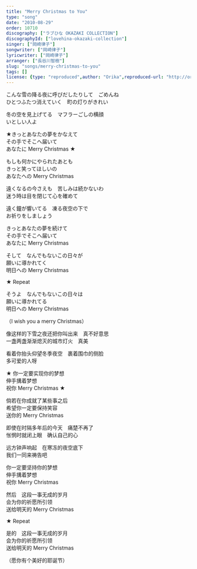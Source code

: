 ```yaml
---
title: "Merry Christmas to You"
type: "song"
date: "2010-08-29"
order: 10710
discography: ["ラブひな OKAZAKI COLLECTION"]
discographyId: ["lovehina-okazaki-collection"]
singer: ["岡崎律子"]
songwriter: ["岡崎律子"]
lyricwriter: ["岡崎律子"]
arranger: ["長谷川智樹"]
slug: "songs/merry-christmas-to-you"
tags: []
license: {type: "reproduced",author: "Orika",reproduced-url: "http://orikamushi.myweb.hinet.net/",reproduced-website: "織歌蟲網站"}
---
```


こんな雪の降る夜に呼びだしたりして　ごめんね   
ひとつふたつ消えていく　町の灯りがきれい   
  
冬の空を見上げてる　マフラーごしの横顔   
いとしい人よ   
  
★きっとあなたの夢をかなえて   
その手でそこへ届いて   
あなたに Merry Christmas ★   
  
もしも何かにやられたあとも   
きっと笑ってほしいの   
あなたへの Merry Christmas   
  
遠くなるの今さえも　苦しみは続かないわ   
迷う時は目を閉じて心を確めて   
  
遠く鐘が響いてる　凍る夜空の下で   
お祈りをしましょう   
  
きっとあなたの夢を続けて   
その手でそこへ届いて   
あなたに Merry Christmas   
  
そして　なんでもないこの日々が   
願いに導かれてく   
明日への Merry Christmas   
  
★ Repeat   
  
そうよ　なんでもないこの日々は   
願いに導かれてる   
明日への Merry Christmas   
  
（I wish you a merry Christmas）  
  
  <!-- 翻译 -->

像这样的下雪之夜还把你叫出来　真不好意思   
一盏两盏渐渐熄灭的城市灯火　真美   
  
看着你抬头仰望冬季夜空　裹着围巾的侧脸   
多可爱的人呀   
  
★ 你一定要实现你的梦想   
伸手搆着梦想   
祝你 Merry Christmas ★   
  
倘若在你成就了某些事之后   
希望你一定要保持笑容   
送你的 Merry Christmas   
  
即使在时隔多年后的今天　痛楚不再了   
怅惘时就闭上眼　确认自己的心   
  
远方钟声响起　在寒冻的夜空底下   
我们一同来祷告吧   
  
你一定要坚持你的梦想   
伸手搆着梦想   
祝你 Merry Christmas   
  
然后　这段一事无成的岁月   
会为你的祈愿所引领   
送给明天的 Merry Christmas   
  
★ Repeat   
  
是的　这段一事无成的岁月   
会为你的祈愿所引领   
送给明天的 Merry Christmas   
  
（愿你有个美好的耶诞节）
